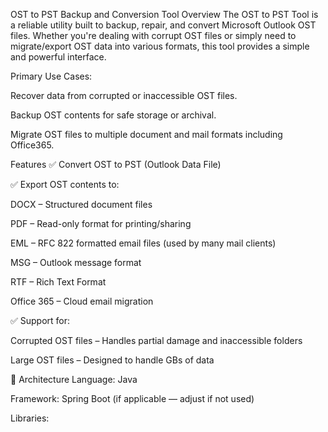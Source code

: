 OST to PST Backup and Conversion Tool
Overview
The OST to PST Tool is a reliable utility built to backup, repair, and convert Microsoft Outlook OST files. Whether you're dealing with corrupt OST files or simply need to migrate/export OST data into various formats, this tool provides a simple and powerful interface.

Primary Use Cases:

Recover data from corrupted or inaccessible OST files.

Backup OST contents for safe storage or archival.

Migrate OST files to multiple document and mail formats including Office365.

Features
✅ Convert OST to PST (Outlook Data File)

✅ Export OST contents to:

DOCX – Structured document files

PDF – Read-only format for printing/sharing

EML – RFC 822 formatted email files (used by many mail clients)

MSG – Outlook message format

RTF – Rich Text Format

Office 365 – Cloud email migration

✅ Support for:

Corrupted OST files – Handles partial damage and inaccessible folders

Large OST files – Designed to handle GBs of data

🧩 Architecture
Language: Java

Framework: Spring Boot (if applicable — adjust if not used)

Libraries:
